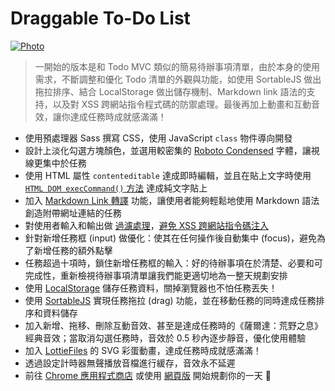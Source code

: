 # Draggable To-Do List

[![Photo](https://raw.githubusercontent.com/rayc2045/draggable-todoList/master/demo/marquee_promo_tile.png)](https://chrome.google.com/webstore/detail/draggable-to-do-list%EF%BD%9C%E5%8F%AF%E6%8B%96%E6%9B%B3%E7%9A%84/pndehpgkgbajinooeiebnjikfdfgoogi)

> 一開始的版本是和 Todo MVC 類似的簡易待辦事項清單，由於本身的使用需求，不斷調整和優化 Todo 清單的外觀與功能，如使用 SortableJS 做出拖拉排序、結合 LocalStorage 做出儲存機制、Markdown link 語法的支持，以及對 XSS 跨網站指令程式碼的防禦處理。最後再加上動畫和互動音效，讓你達成任務時成就感滿滿！

<!-- [![Photo](https://cdn.dribbble.com/users/3800131/screenshots/14655703/media/f45bd7c734c9acc23572c989a9703ef4.png)](https://dribbble.com/raychangdesign) -->

- 使用預處理器 Sass 撰寫 CSS，使用 JavaScript `class` 物件導向開發
- 設計上淡化勾選方塊顏色，並選用較密集的 [Roboto Condensed](https://fonts.google.com/specimen/Roboto+Condensed) 字體，讓視線更集中於任務
- 使用 HTML 屬性 `contenteditable` 達成即時編輯，並且在貼上文字時使用 [`HTML DOM execCommand()` 方法](https://www.w3schools.com/jsref/met_document_execcommand.asp) 達成純文字貼上
- 加入 [Markdown Link 轉譯](https://dev.to/mattkenefick/regex-convert-markdown-links-to-html-anchors-f7j) 功能，讓使用者能夠輕鬆地使用 Markdown 語法創造附帶網址連結的任務
- 對使用者輸入和輸出做 [過濾處理](https://css-tricks.com/snippets/javascript/strip-html-tags-in-javascript/)，[避免 XSS 跨網站指令碼注入](https://gomakethings.com/preventing-cross-site-scripting-attacks-when-using-innerhtml-in-vanilla-javascript/)
- 針對新增任務框 (input) 做優化：使其在任何操作後自動集中 (focus)，避免為了新增任務的額外點擊
- 任務超過十項時，鎖住新增任務框的輸入：好的待辦事項在於清楚、必要和可完成性，重新檢視待辦事項清單讓我們能更適切地為一整天規劃安排
- 使用 [LocalStorage](https://developer.mozilla.org/zh-TW/docs/Web/API/Window/localStorage) 儲存任務資料，關掉瀏覽器也不怕任務丟失！
- 使用 [SortableJS](https://github.com/SortableJS/Sortable) 實現任務拖拉 (drag) 功能，並在移動任務的同時達成任務排序和資料儲存
- 加入新增、拖移、刪除互動音效、甚至是達成任務時的《薩爾達：荒野之息》經典音效；當取消勾選任務時，音效於 0.5 秒內逐步靜音，優化使用體驗
- 加入 [LottieFiles](https://lottiefiles.com/) 的 SVG 彩蛋動畫，達成任務時成就感滿滿！
- 透過設定計時器無聲播放音檔進行緩存，音效永不延遲
- 前往 [Chrome 應用程式商店](https://chrome.google.com/webstore/detail/draggable-to-do-list%EF%BD%9C%E5%8F%AF%E6%8B%96%E6%9B%B3%E7%9A%84/pndehpgkgbajinooeiebnjikfdfgoogi) 或使用 [網頁版](https://rayc2045.github.io/draggable-todoList/) 開始規劃你的一天 🙂